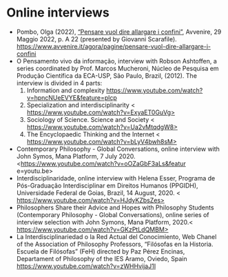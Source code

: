 # Online interviews

* Pombo, Olga (2022),  [“Pensare vuol dire allargare i confini”](https://www.avvenire.it/agora/pagine/pensare-vuol-dire-allargare-i-confini), Avvenire, 29 Maggio 2022, p. A 22 (presented by Giovanni Scarafile). <https://www.avvenire.it/agora/pagine/pensare-vuol-dire-allargare-i-confini>
*	O Pensamento vivo da informação, interview with Robson Ashtoffen, a series coordinated by Prof. Marcos Mucheroni, Núcleo de Pesquisa em Produção Científica da ECA-USP, São Paulo, Brazil, (2012).  The interview is divided in 4 parts: 
     1.	Information and complexity      <https://www.youtube.com/watch?v=hpncNUeEVYE&feature=plcp>
     2.	Specialization and interdisciplinarity      < https://www.youtube.com/watch?v=ExyaET0GuVg>
     3.	Sociology of Science. Science and Society      < https://www.youtube.com/watch?v=Ua2vMtqdgW8>
     4.	The Encyclopaedic Thinking and the Internet      < https://www.youtube.com/watch?v=bLyV4bwh8sM>
*	Contemporary Philosophy - Global Conversations, online interview with John Symos, Mana Platform, 7 July 2020.
<https://www.youtube.com/watch?v=oOZaGbF3aLs&featur	e=youtu.be>
* Interdisciplinaridade, online interview with Helena Esser, Programa de Pós-Graduação Interdisciplinar em Direitos Humanos (PPGIDH), Universidade Federal de Goias, Brazil, 14 August, 2020. < https://www.youtube.com/watch?v=HJdyKZbsZes>
* Philosophers Share their Advice and Hopes with Philosophy Students (Contemporary Philosophy - Global Conversations), online series of interview selection with John Symons, Mana Platform, 2020.< https://www.youtube.com/watch?v=GKzPtLdQMBM>
* La Interdisciplinariedad o la Red Actual del Conocimiento, Web Chanel of the Association of Philosophy Professors, “Filósofas en la Historia. Escuela de Filósofas” (FeH) directed by Paz Pérez Encinas, Departament of Philosophy of the IES Aramo, Oviedo, Spain
<https://www.youtube.com/watch?v=zWHHvijaJ1I>
